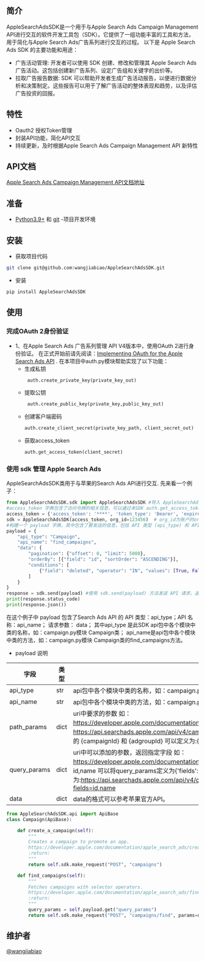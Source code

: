## 简介

AppleSearchAdsSDK是一个用于与Apple Search Ads Campaign Management API进行交互的软件开发工具包（SDK）。它提供了一组功能丰富的工具和方法，用于简化与Apple Search Ads广告系列进行交互的过程。
以下是 Apple Search Ads SDK 的主要功能和用途：
* 广告活动管理: 开发者可以使用 SDK 创建、修改和管理其 Apple Search Ads 广告活动。这包括创建新广告系列、设定广告组和关键字的出价等。
* 拉取广告报告数据: SDK 可以帮助开发者生成广告活动报告，以便进行数据分析和决策制定。这些报告可以用于了解广告活动的整体表现和趋势，以及评估广告投资的回报。

## 特性
- Oauth2 授权Token管理
- 封装API功能，简化API交互
- 持续更新，及时根据Apple Search Ads Campaign Management API 新特性

## API文档

[Apple Search Ads Campaign Management API文档地址](https://developer.apple.com/documentation/apple_search_ads)

## 准备

- [Python3.9+](https://www.python.org/) 和 [git](https://git-scm.com/) -项目开发环境


## 安装

- 获取项目代码

```bash
git clone git@github.com:wangjiabiao/AppleSearchAdsSDK.git
```

- 安装

```bash
pip install AppleSearchAdsSDK
```
## 使用
### 完成OAuth 2身份验证
* 1、在Apple Search Ads 广告系列管理 API V4版本中，使用OAuth 2进行身份验证。 
  在正式开始前请先阅读：[Implementing OAuth for the Apple Search Ads API](https://developer.apple.com/documentation/apple_search_ads/implementing_oauth_for_the_apple_search_ads_api) .
  在本项目中auth.py模块帮助实现了以下功能：
    - 生成私钥
      ``` python
       auth.create_private_key(private_key_out)
       ```
    - 提取公钥
      ``` python
       auth.create_public_key(private_key,public_key_out)
       ```
    - 创建客户端密码
       ``` python
       auth.create_client_secret(private_key_path, client_secret_out)
       ```
    - 获取access_token
        ``` python
       auth.get_access_token(client_secret)
       ```
### 使用 sdk 管理 Apple Search Ads
AppleSearchAdsSDK类用于与苹果的Search Ads API进行交互.
先来看一个例子：
```python
from AppleSearchAdsSDK.sdk import AppleSearchAdsSDK #导入 AppleSearchAdsSDK 类
#access_token 字典包含了访问令牌的相关信息，可以通过本SDK auth.get_access_token方法获取。由于access_token有效期为1个小时，建议统一管理您的access_token。
access_token = {'access_token': '****', 'token_type': 'Bearer', 'expires_in': 3600} 
sdk = AppleSearchAdsSDK(access_token, org_id=123456)  # org_id为账户的organization id
#构建一个 payload 字典，其中包含了要发送的信息，包括 API 类型 (api_type) 和 API 名称 (api_name) API请求参数（data）
payload = {
    "api_type": "Campaign",
    "api_name": "find_campaigns",
    "data": {
        "pagination": {"offset": 0, "limit": 5000},
        "orderBy": [{"field": "id", "sortOrder": "ASCENDING"}],
        "conditions": [
            {"field": "deleted", "operator": "IN", "values": [True, False]},
        ]
    }
}
response = sdk.send(payload) #使用 sdk.send(payload) 方法发送 API 请求，返回的response是一个requests.models.Response 对象
print(response.status_code)
print(response.json())
```
在这个例子中 payload 包含了Search Ads API 的 API 类型：api_type；API 名称：api_name； 请求参数： data；
其中api_type 是此SDK api包中各个模块中类的名称，如：campaign.py模块 Campaign类；
api_name是api包中各个模块中类的方法，如：campaign.py模块 Campaign类的find_campaigns方法。
* payload 说明

|  字段   | 类型  | 说明 |
|  ----  | ----  | ----  |
| api_type  | str | api包中各个模块中类的名称，如：campaign.py模块 Campaign类 |
| api_name  | str | api包中各个模块中类的方法，如：campaign.py模块 Campaign类的find_campaigns方法 |
| path_params  | dict | uri中要求的参数 如：https://developer.apple.com/documentation/apple_search_ads/get_an_ad_group API 中 GET https://api.searchads.apple.com/api/v4/campaigns/{campaignId}/adgroups/{adgroupId} 中的 {campaignId} 和 {adgroupId} 可以定义为:{'campaign_id': 123456, 'adgroup_id': 123456}|
| query_params  | dict | uri中可以添加的参数，返回指定字段 如：https://developer.apple.com/documentation/apple_search_ads/get_an_ad_group 指定返回id,name 可以将query_params定义为{'fields': "id,name"}，最终API为:https://api.searchads.apple.com/api/v4/campaigns/{campaignId}/adgroups/{adgroupId}?fields=id,name |
| data  | dict | data的格式可以参考苹果官方API。 |

```python
from AppleSearchAdsSDK.api import ApiBase
class Campaign(ApiBase):

    def create_a_campaign(self):
        """
        Creates a campaign to promote an app.
        https://developer.apple.com/documentation/apple_search_ads/create_a_campaign
        :return:
        """
        return self.sdk.make_request("POST", "campaigns")

    def find_campaigns(self):
        """
        Fetches campaigns with selector operators.
        https://developer.apple.com/documentation/apple_search_ads/find_campaigns
        :return:
        """
        query_params = self.payload.get("query_params")
        return self.sdk.make_request("POST", "campaigns/find", params=query_params)
```


## 维护者
[@wangjiabiao](https://github.com/wangjiabiao)

